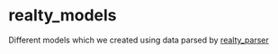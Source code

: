 # realty_models
Different models which we created using data parsed by [realty_parser](https://github.com/kurbobo/realty_parser)
